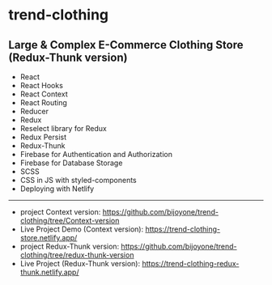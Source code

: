 # trend-clothing
## Large &amp; Complex E-Commerce Clothing Store  (Redux-Thunk version)
 
 - React
 - React Hooks
 - React Context
 - React Routing
 - Reducer
 - Redux
 - Reselect library for Redux
 - Redux Persist
 - Redux-Thunk
 - Firebase for Authentication and Authorization 
 - Firebase for Database Storage
 - SCSS
 - CSS in JS with styled-components
 - Deploying with Netlify

------
 - project Context version:
https://github.com/bijoyone/trend-clothing/tree/Context-version
 - Live Project Demo (Context version): 
https://trend-clothing-store.netlify.app/
- project Redux-Thunk version: https://github.com/bijoyone/trend-clothing/tree/redux-thunk-version
- Live Project (Redux-Thunk version): 
 https://trend-clothing-redux-thunk.netlify.app/ 

